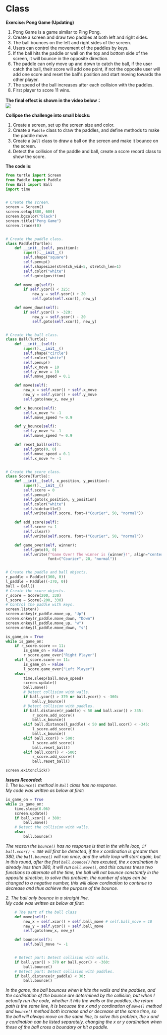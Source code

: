 # Class

**Exercise: Pong Game (Updating)**
1. Pong Game is a game similar to Ping Pong.
2. Create a screen and draw two paddles at both left and right sides.
3. The ball bounces on the left and right sides of the screen.
4. Users can control the movement of the paddles by keys.
5. If the ball hits the paddle or wall on the top and bottom side of the screen, it will bounce in the opposite direction.
6. The paddle can only move up and down to catch the ball, if the user catch the ball, their score will add one point, if not the opposite user will add one score and reset the ball's position and start moving towards the other player.
7. The speed of the ball increases after each collision with the paddles.
8. First player to score 11 wins.

**The final effect is shown in the video below：**  
[![](https://github.com/ShiyuFan0820/PythonLearningNote/assets/149340606/b73399dc-8bc3-46a1-af94-47009190ec76)](https://youtu.be/yaeX8JCdFxE)


**Collipse the challenge into small blocks:**
1. Create a screen, set up the screen size and color.
2. Create a `Paddle` class to draw the paddles, and define methods to make the paddle move.
3. Create a `Ball` class to draw a ball on the screen and make it bounce on the screen.
4. Detect the collision of the paddle and ball, create a score record class to show the score.

**The code is:**
```py
from turtle import Screen
from Paddle import Paddle
from Ball import Ball
import time


# Create the screen.
screen = Screen()
screen.setup(800, 600)
screen.bgcolor("black")
screen.title("Pong Game")
screen.tracer(0)


# Create the paddle class.
class Paddle(Turtle):
    def __init__(self, position):
        super().__init__()
        self.shape("square")
        self.penup()
        self.shapesize(stretch_wid=5, stretch_len=1)
        self.color("white")
        self.goto(position)

    def move_up(self):
        if self.ycor() < 325:
            new_y = self.ycor() + 20
            self.goto(self.xcor(), new_y)

    def move_down(self):
        if self.ycor() > -320:
            new_y = self.ycor() - 20
            self.goto(self.xcor(), new_y)


# Create the ball class.
class Ball(Turtle):
    def __init__(self):
        super().__init__()
        self.shape("circle")
        self.color("white")
        self.penup()
        self.x_move = 10
        self.y_move = 10
        self.move_speed = 0.1

    def move(self):
        new_x = self.xcor() + self.x_move
        new_y = self.ycor() + self.y_move
        self.goto(new_x, new_y)

    def x_bounce(self):
        self.x_move *= -1
        self.move_speed *= 0.9

    def y_bounce(self):
        self.y_move *= -1
        self.move_speed *= 0.9

    def reset_ball(self):
        self.goto(0, 0)
        self.move_speed = 0.1
        self.x_move *= -1


# Create the score class.
class Score(Turtle):
    def __init__(self, x_position, y_position):
        super().__init__()
        self.score = 0
        self.penup()
        self.goto(x_position, y_position)
        self.color("white")
        self.hideturtle()
        self.write(self.score, font=("Courier", 50, "normal"))

    def add_score(self):
        self.score += 1
        self.clear()
        self.write(self.score, font=("Courier", 50, "normal"))

    def game_over(self, winner):
        self.goto(0, 0)
        self.write(f"Game Over! The winner is {winner}!", align="center",
                   font=("Courier", 20, "normal"))


# Create the paddle and ball objects.
r_paddle = Paddle((360, 0))
l_paddle = Paddle((-370, 0))
ball = Ball()
# Create the score objects.
r_score = Score(200, 330)
l_score = Score(-200, 330)
# Control the paddle with keys.
screen.listen()
screen.onkey(r_paddle.move_up, "Up")
screen.onkey(r_paddle.move_down, "Down")
screen.onkey(l_paddle.move_up, "w")
screen.onkey(l_paddle.move_down, "s")

is_game_on = True
while is_game_on:
    if r_score.score == 11:
        is_game_on = False
        r_score.game_over("Right Player")
    elif l_score.score == 11:
        is_game_on = False
        l_score.game_over("Left Player")
    else:
        time.sleep(ball.move_speed)
        screen.update()
        ball.move()
        # Detect collision with walls.
        if ball.ycor() > 370 or ball.ycor() < -360:
            ball.y_bounce()
        # Detect collision with paddles.
        if ball.distance(r_paddle) < 50 and ball.xcor() > 335:
            r_score.add_score()
            ball.x_bounce()
        elif ball.distance(l_paddle) < 50 and ball.xcor() < -345:
            l_score.add_score()
            ball.x_bounce()
        elif ball.xcor() > 500:
            l_score.add_score()
            ball.reset_ball()
        elif ball.xcor() < -500:
            r_score.add_score()
            ball.reset_ball()

screen.exitonclick()

```

_**Issues Recorded:**_  
_1. The `bounce()` method in `Ball` class has no response._  
_My code was written as below at first:_
```py
is_game_on = True
while is_game_on:
    time.sleep(0.06)
    screen.update()
    if ball.xcor() < 380:
        ball.move()
    # Detect the collision with walls.
    else:
        ball.bounce()
```
_The reason the `bounce()` has no response is that in the while loop, `if ball.xcor() < 380` will first be detected, if the x cordination is greater than 380, the `ball.bounce()` will run once, and the while loop will start again, but in this round, after the first `ball.bounce()` has excuted, the x cordination is already less than 380, it will run `ball.move()`, and this causes these two functions to alternate all the time, the ball will not bounce constantly in the opposite direction, to solve this problem, the number of steps can be changed to a negative number, this will allow cordination to continue to decrease and thus achieve the purpose of the bounce._

_2. The ball only bounce in a straight line._  
_My code was written as below at first:_
```py
    # The part of the ball class
    def move(self):
        new_x = self.xcor() + self.ball_move # self.ball_move = 10
        new_y = self.ycor() + self.ball_move
        self.goto(new_x, new_y)

    def bounce(self):
        self.ball_move *= -1


    # Detect part: Detect collision with walls.
    if ball.ycor() > 370 or ball.ycor() < -360:
        ball.bounce()
    # Detect part: Detect collision with paddles.
    if ball.distance(r_paddle) < 30:
        ball.bounce()
```
_In the game, the ball bounces when it hits the walls and the paddles, and the cordination of the bounce are determined by the collision, but when I actually run the code, whether it hits the walls or the paddles, the return path is the same line, it is becuase the x and y cordination of `move()` method and `bounce()` method both increase and or decrease at the same time, so the ball will always move on the same line, to solve this problem, the x and y cordination can be listed separately, changing the x or y cordination when these of the ball cross a boundary or hit a paddle._





